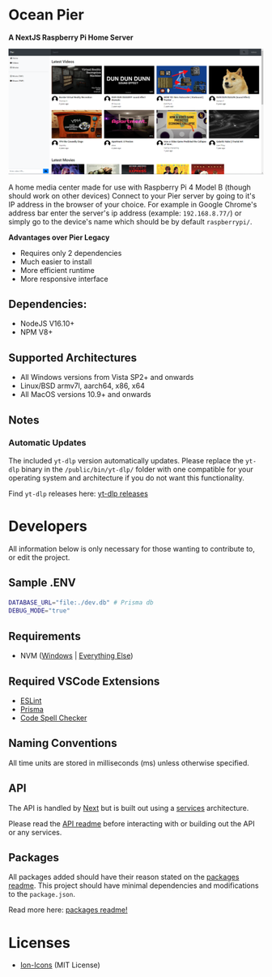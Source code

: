 # Ocean Pier
__A NextJS Raspberry Pi Home Server__

![Sample image of Pier's homepage](./docs/sample.png)

A home media center made for use with Raspberry Pi 4 Model B (though should work on other devices)
Connect to your Pier server by going to it's IP address in the browser of your choice. For example in Google Chrome's address bar enter the server's ip address (example: `192.168.8.77/`) or simply go to the device's name which should be by default `raspberrypi/`.

__Advantages over Pier Legacy__
- Requires only 2 dependencies
- Much easier to install
- More efficient runtime
- More responsive interface

## Dependencies:
- NodeJS V16.10+
- NPM V8+

## Supported Architectures
- All Windows versions from Vista SP2+ and onwards
- Linux/BSD armv7l, aarch64, x86, x64
- All MacOS versions 10.9+ and onwards

## Notes

### Automatic Updates

The included `yt-dlp` version automatically updates. Please replace the `yt-dlp` binary in the `/public/bin/yt-dlp/` folder with one compatible for your operating system and architecture if you do not want this functionality. 

Find `yt-dlp` releases here: [yt-dlp releases](https://github.com/yt-dlp/yt-dlp#release-files)

# Developers
All information below is only necessary for those wanting to contribute to, or edit the project.

## Sample .ENV
```sh
DATABASE_URL="file:./dev.db" # Prisma db
DEBUG_MODE="true"
```

## Requirements
- NVM ([Windows](https://github.com/coreybutler/nvm-windows) | [Everything Else](https://github.com/nvm-sh/nvm))

## Required VSCode Extensions
- [ESLint](https://marketplace.visualstudio.com/items?itemName=dbaeumer.vscode-eslint)
- [Prisma](https://marketplace.visualstudio.com/items?itemName=Prisma.prisma)
- [Code Spell Checker](https://marketplace.visualstudio.com/items?itemName=streetsidesoftware.code-spell-checker)

## Naming Conventions
All time units are stored in milliseconds (ms) unless otherwise specified.

## API

The API is handled by [Next](./docs/packages/README.md#Next) but is built out using a [services](./docs/api/README.md#services-directory) architecture.

Please read the [API readme](./docs/api/README.md) before interacting with or building out the API or any services.

## Packages
All packages added should have their reason stated on the [packages readme](./docs/packages/README.md). This project should have minimal dependencies and modifications to the `package.json`.

Read more here: [packages readme!](./docs/packages/README.md)

# Licenses
- [Ion-Icons](./public/ion-icons/LICENSE) (MIT License)